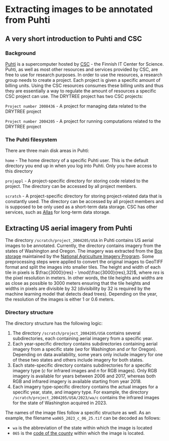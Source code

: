 # Extracting images to be annotated from Puhti

## A very short introduction to Puhti and CSC

### Background

[Puhti](https://docs.csc.fi/computing/systems-puhti/) is a supercomputer hosted by [CSC](https://www.csc.fi/en/) - the Finnish IT Center for Science. Puhti, as well as most other resources and services provided by CSC, are free to use for research purposes. In order to use the resources, a research group needs to create a project. Each project is given a specific amount of billing units. Using the CSC resources consumes these billing units and thus they are essentially a way to regulate the amount of resources a specific CSC project can use. The DRYTREE project has two CSC projects:

`Project number 2008436` - A project for managing data related to the DRYTREE project

`Project number 2004205` - A project for running computations related to the DRYTREE project

### The Puhti filesystem

There are three main disk areas in Puhti:

`home` - The home directory of a specific Puhti user. This is the default directory you end up in when you log into Puhti. Only you have access to this directory

`projappl` - A project-specific directory for storing code related to the project. The directory can be accessed by all project members.

`scratch` - A project-specific directory for storing project-related data that is constantly used. The directory can be accessed by all project members and is supposed to be only used as a short-term data storage. CSC has other services, such as [Allas](https://docs.csc.fi/data/Allas/) for long-term data storage.

## Extracting US aerial imagery from Puhti

The directory `/scratch/project_2004205/USA` in Puhti contains US aerial images to be annotated. Currently, the directory contains imagery from the states of Washington and Oregon. The imagery was extracted from the [Box storage](https://nrcs.app.box.com/v/naip/) maintained by the [National Agriculture Imagery Program](https://naip-usdaonline.hub.arcgis.com/). Some preprocessing steps were applied to convert the original images to GeoTIFF format and split the images into smaller tiles. The height and width of each tile in pixels is $\frac{3000}{res} - \mod(\frac{3000}{res},32)$, where $res$ is the pixel resolution in meters. In other words, the tile heights and widths are as close as possible to 3000 meters ensuring that the tile heights and widths in pixels are divisible by 32 (divisibility by 32 is required by the machine learning model that detects dead trees). Depending on the year, the resolution of the images is either 1 or 0.6 meters.

### Directory structure

The directory structure has the following logic:

1. The directory `/scratch/project_2004205/USA` contains several subdirectories, each containing aerial imagery from a specific year.
2. Each year-specific directory contains subdirectories containing aerial imagery from a specific state (*wa* for Washington and *or* for Oregon). Depending on data availability, some years only include imagery for one of these two states and others include imagery for both states.
3. Each state-specific directory contains subdirectories for a specific imagery type (*c* for infrared images and *n* for RGB images). Only RGB imagery is available for years between 2006 and 2017, whereas both RGB and infrared imagery is available starting from year 2018.
4. Each imagery type-specific directory contains the actual images for a specific year, state, and imagery type. For example, the directory `/scratch/project_2004205/USA/2023/wa/c` contains the infrared images for the state of Washington acquired in 2023.

The names of the image files follow a specific structure as well. As an example, the filename `wa065_2023_c_06_25.tif` can be decoded as follows:

- `wa` is the abbreviation of the state within which the image is located
- `065` is the [code of the county](https://www.nrcs.usda.gov/wps/portal/nrcs/detail/national/home/?cid=nrcs143_013697) within which the image is located.


